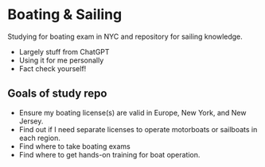 # Boating & Sailing 

Studying for boating exam in NYC and repository for sailing knowledge. 

- Largely stuff from ChatGPT
- Using it for me personally
- Fact check yourself! 

## Goals of study repo 

- Ensure my boating license(s) are valid in Europe, New York, and New Jersey.
- Find out if I need separate licenses to operate motorboats or sailboats in each region.
- Find where to take boating exams
- Find where to get hands-on training for boat operation.

